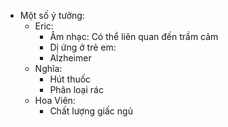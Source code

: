 - Một số ý tưởng:
    - Eric:
        - Âm nhạc: Có thể liên quan đến trầm cảm
        - Dị ứng ở trẻ em:
        - Alzheimer
    - Nghĩa:
        - Hút thuốc 
        - Phân loại rác
    - Hoa Viên:
        - Chất lượng giấc ngủ